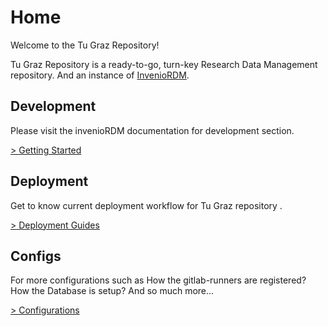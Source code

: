 # Home

Welcome to the Tu Graz Repository!

Tu Graz Repository is a ready-to-go, turn-key Research Data Management repository. And an instance of [InvenioRDM](https://invenio-software.org/products/rdm/).


## Development

Please visit the invenioRDM documentation for development section.

[> Getting Started](https://inveniordm.docs.cern.ch/develop/)

## Deployment
Get to know current deployment workflow for Tu Graz repository .

[> Deployment Guides](deployment/index.md)


## Configs
For more configurations such as How the gitlab-runners are registered? How the Database is setup? And so much more...

[> Configurations](configs/index.md)
